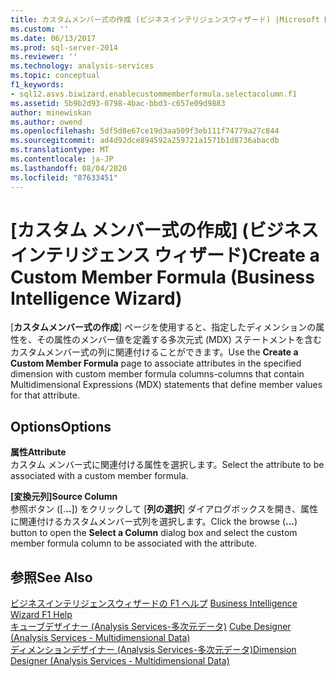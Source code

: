 ```yaml
---
title: カスタムメンバー式の作成 (ビジネスインテリジェンスウィザード) |Microsoft Docs
ms.custom: ''
ms.date: 06/13/2017
ms.prod: sql-server-2014
ms.reviewer: ''
ms.technology: analysis-services
ms.topic: conceptual
f1_keywords:
- sql12.asvs.biwizard.enablecustommemberformula.selectacolumn.f1
ms.assetid: 5b9b2d93-0798-4bac-bbd3-c657e09d9883
author: minewiskan
ms.author: owend
ms.openlocfilehash: 5df5d8e67ce19d3aa509f3eb111f74779a27c844
ms.sourcegitcommit: ad4d92dce894592a259721a1571b1d8736abacdb
ms.translationtype: MT
ms.contentlocale: ja-JP
ms.lasthandoff: 08/04/2020
ms.locfileid: "87633451"
---
```

# <a name="create-a-custom-member-formula-business-intelligence-wizard"></a><span data-ttu-id="10b4d-102">[カスタム メンバー式の作成] (ビジネス インテリジェンス ウィザード)</span><span class="sxs-lookup"><span data-stu-id="10b4d-102">Create a Custom Member Formula (Business Intelligence Wizard)</span></span>
  <span data-ttu-id="10b4d-103">[**カスタムメンバー式の作成**] ページを使用すると、指定したディメンションの属性を、その属性のメンバー値を定義する多次元式 (MDX) ステートメントを含むカスタムメンバー式の列に関連付けることができます。</span><span class="sxs-lookup"><span data-stu-id="10b4d-103">Use the **Create a Custom Member Formula** page to associate attributes in the specified dimension with custom member formula columns-columns that contain Multidimensional Expressions (MDX) statements that define member values for that attribute.</span></span>  
  
## <a name="options"></a><span data-ttu-id="10b4d-104">Options</span><span class="sxs-lookup"><span data-stu-id="10b4d-104">Options</span></span>  
 <span data-ttu-id="10b4d-105">**属性**</span><span class="sxs-lookup"><span data-stu-id="10b4d-105">**Attribute**</span></span>  
 <span data-ttu-id="10b4d-106">カスタム メンバー式に関連付ける属性を選択します。</span><span class="sxs-lookup"><span data-stu-id="10b4d-106">Select the attribute to be associated with a custom member formula.</span></span>  
  
 <span data-ttu-id="10b4d-107">**[変換元列]**</span><span class="sxs-lookup"><span data-stu-id="10b4d-107">**Source Column**</span></span>  
 <span data-ttu-id="10b4d-108">参照ボタン ([.**..**]) をクリックして [**列の選択**] ダイアログボックスを開き、属性に関連付けるカスタムメンバー式列を選択します。</span><span class="sxs-lookup"><span data-stu-id="10b4d-108">Click the browse (**...**) button to open the **Select a Column** dialog box and select the custom member formula column to be associated with the attribute.</span></span>  
  
## <a name="see-also"></a><span data-ttu-id="10b4d-109">参照</span><span class="sxs-lookup"><span data-stu-id="10b4d-109">See Also</span></span>  
 <span data-ttu-id="10b4d-110">[ビジネスインテリジェンスウィザードの F1 ヘルプ](business-intelligence-wizard-f1-help.md) </span><span class="sxs-lookup"><span data-stu-id="10b4d-110">[Business Intelligence Wizard F1 Help](business-intelligence-wizard-f1-help.md) </span></span>  
 <span data-ttu-id="10b4d-111">[キューブデザイナー &#40;Analysis Services-多次元データ&#41;](cube-designer-analysis-services-multidimensional-data.md) </span><span class="sxs-lookup"><span data-stu-id="10b4d-111">[Cube Designer &#40;Analysis Services - Multidimensional Data&#41;](cube-designer-analysis-services-multidimensional-data.md) </span></span>  
 [<span data-ttu-id="10b4d-112">ディメンションデザイナー &#40;Analysis Services-多次元データ&#41;</span><span class="sxs-lookup"><span data-stu-id="10b4d-112">Dimension Designer &#40;Analysis Services - Multidimensional Data&#41;</span></span>](dimension-designer-analysis-services-multidimensional-data.md)  
  
  
